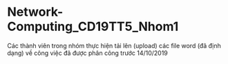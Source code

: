 # Network-Computing_CD19TT5_Nhom1
Các thành viên trong nhóm thực hiện tải lên (upload) các file word (đã định dạng) về công việc đã được phân công trước 14/10/2019
